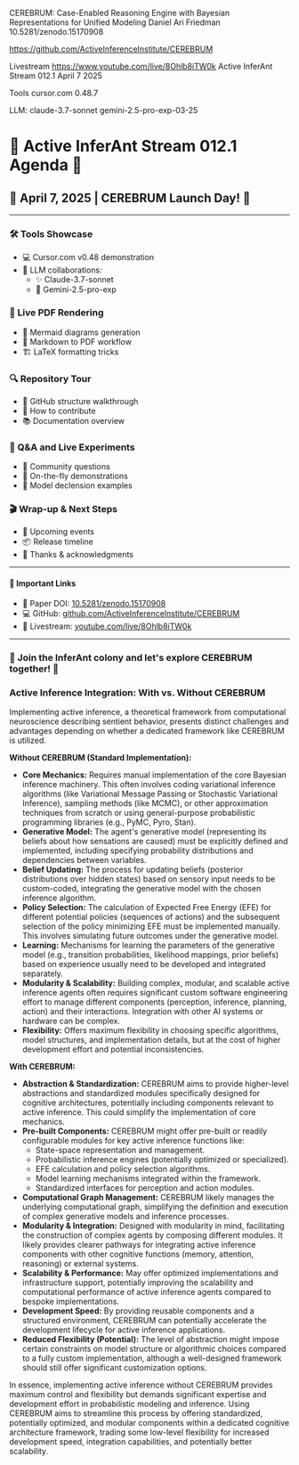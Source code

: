 CEREBRUM: Case-Enabled Reasoning Engine with Bayesian Representations for Unified Modeling
Daniel Ari Friedman
10.5281/zenodo.15170908

https://github.com/ActiveInferenceInstitute/CEREBRUM



Livestream 
https://www.youtube.com/live/8Ohlb8iTW0k
Active InferAnt Stream 012.1 
April 7 2025


Tools
cursor.com 0.48.7

LLM: 
claude-3.7-sonnet
gemini-2.5-pro-exp-03-25

# 🧠 Active InferAnt Stream 012.1 Agenda 🐜

## 📆 April 7, 2025 | CEREBRUM Launch Day! 🚀

---

### 🛠️ Tools Showcase
- 💻 Cursor.com v0.48 demonstration
- 🤖 LLM collaborations:
  - ✨ Claude-3.7-sonnet
  - 🔮 Gemini-2.5-pro-exp

### 📝 Live PDF Rendering
- 🎨 Mermaid diagrams generation
- 📄 Markdown to PDF workflow
- 🏗️ LaTeX formatting tricks

### 🔍 Repository Tour
- 📁 GitHub structure walkthrough
- 🔧 How to contribute
- 📚 Documentation overview

### 🧪 Q&A and Live Experiments
- 💬 Community questions
- 🔬 On-the-fly demonstrations
- 🧮 Model declension examples

### 🎬 Wrap-up & Next Steps
- 📣 Upcoming events
- 📦 Release timeline
- 🙏 Thanks & acknowledgments

---

#### 🔗 Important Links
- 📑 Paper DOI: [10.5281/zenodo.15170908](https://doi.org/10.5281/zenodo.15170908)
- 💻 GitHub: [github.com/ActiveInferenceInstitute/CEREBRUM](https://github.com/ActiveInferenceInstitute/CEREBRUM)
- 🎥 Livestream: [youtube.com/live/8Ohlb8iTW0k](https://www.youtube.com/live/8Ohlb8iTW0k)

---

### 🐜 Join the InferAnt colony and let's explore CEREBRUM together! 🧠

### Active Inference Integration: With vs. Without CEREBRUM

Implementing active inference, a theoretical framework from computational neuroscience describing sentient behavior, presents distinct challenges and advantages depending on whether a dedicated framework like CEREBRUM is utilized.

**Without CEREBRUM (Standard Implementation):**

*   **Core Mechanics:** Requires manual implementation of the core Bayesian inference machinery. This often involves coding variational inference algorithms (like Variational Message Passing or Stochastic Variational Inference), sampling methods (like MCMC), or other approximation techniques from scratch or using general-purpose probabilistic programming libraries (e.g., PyMC, Pyro, Stan).
*   **Generative Model:** The agent's generative model (representing its beliefs about how sensations are caused) must be explicitly defined and implemented, including specifying probability distributions and dependencies between variables.
*   **Belief Updating:** The process for updating beliefs (posterior distributions over hidden states) based on sensory input needs to be custom-coded, integrating the generative model with the chosen inference algorithm.
*   **Policy Selection:** The calculation of Expected Free Energy (EFE) for different potential policies (sequences of actions) and the subsequent selection of the policy minimizing EFE must be implemented manually. This involves simulating future outcomes under the generative model.
*   **Learning:** Mechanisms for learning the parameters of the generative model (e.g., transition probabilities, likelihood mappings, prior beliefs) based on experience usually need to be developed and integrated separately.
*   **Modularity & Scalability:** Building complex, modular, and scalable active inference agents often requires significant custom software engineering effort to manage different components (perception, inference, planning, action) and their interactions. Integration with other AI systems or hardware can be complex.
*   **Flexibility:** Offers maximum flexibility in choosing specific algorithms, model structures, and implementation details, but at the cost of higher development effort and potential inconsistencies.

**With CEREBRUM:**

*   **Abstraction & Standardization:** CEREBRUM aims to provide higher-level abstractions and standardized modules specifically designed for cognitive architectures, potentially including components relevant to active inference. This could simplify the implementation of core mechanics.
*   **Pre-built Components:** CEREBRUM might offer pre-built or readily configurable modules for key active inference functions like:
    *   State-space representation and management.
    *   Probabilistic inference engines (potentially optimized or specialized).
    *   EFE calculation and policy selection algorithms.
    *   Model learning mechanisms integrated within the framework.
    *   Standardized interfaces for perception and action modules.
*   **Computational Graph Management:** CEREBRUM likely manages the underlying computational graph, simplifying the definition and execution of complex generative models and inference processes.
*   **Modularity & Integration:** Designed with modularity in mind, facilitating the construction of complex agents by composing different modules. It likely provides clearer pathways for integrating active inference components with other cognitive functions (memory, attention, reasoning) or external systems.
*   **Scalability & Performance:** May offer optimized implementations and infrastructure support, potentially improving the scalability and computational performance of active inference agents compared to bespoke implementations.
*   **Development Speed:** By providing reusable components and a structured environment, CEREBRUM can potentially accelerate the development lifecycle for active inference applications.
*   **Reduced Flexibility (Potential):** The level of abstraction might impose certain constraints on model structure or algorithmic choices compared to a fully custom implementation, although a well-designed framework should still offer significant customization options.

In essence, implementing active inference without CEREBRUM provides maximum control and flexibility but demands significant expertise and development effort in probabilistic modeling and inference. Using CEREBRUM aims to streamline this process by offering standardized, potentially optimized, and modular components within a dedicated cognitive architecture framework, trading some low-level flexibility for increased development speed, integration capabilities, and potentially better scalability.















